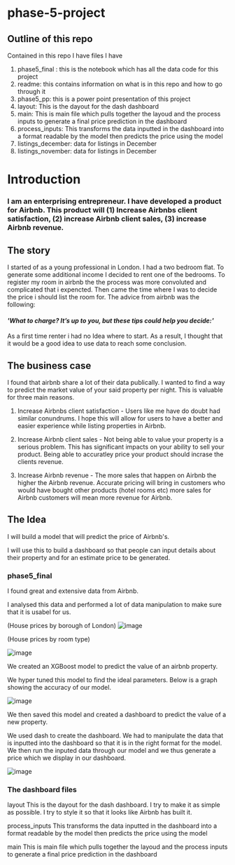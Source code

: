 # phase-5-project

## Outline of this repo
Contained in this repo I have  files I have
1. phase5_final : this is the notebook which has all the data code for this project
2. readme: this contains information on what is in this repo and how to go through it
3. phase5_pp: this is a power point presentation of this project
4. layout: This is the dayout for the dash dashboard
5. main: This is main file which pulls together the layoud and the process inputs to generate a final price prediction in the dashboard
6. process_inputs: This transforms the data inputted in the dashboard into a format readable by the model then predicts the price using the model
7. listings_december: data for listings in December
8. listings_november: data for listings in December

# Introduction

### I am an enterprising entrepreneur. I have developed a product for Airbnb. This product will (1) Increase Airbnbs client satisfaction, (2) increase Airbnb client sales, (3) increase Airbnb revenue.  

## The story
I started of as a young professional in London. I had a two bedroom flat. To generate some additional income I decided to rent one of the bedrooms. To register my room in airbnb the the process was more convoluted and complicated that i expencted. Then came the time where I was to decide the price i should list the room for. The advice from airbnb was the following:


#### *'What to charge? It’s up to you, but these tips could help you decide:'*

As a first time renter i had no Idea where to start. As a result, I thought that it would be a good idea to use data to reach some conclusion. 


## The business case
I found that airbnb share a lot of their data publically. I wanted to find a way to predict the market value of your said property per night. This is valuable for three main reasons. 

1. Increase Airbnbs client satisfaction - Users like me have do doubt had similar conundrums. I hope this will allow for users to have a better and easier experience while listing properties in Airbnb. 

2. Increase Airbnb client sales - Not being able to value your property is a serious problem. This has significant impacts on your ability to sell your product. Being able to accuratley price your product should incrase the clients revenue.

3. Increase Airbnb revenue - The more sales that happen on Airbnb the higher the Airbnb revenue. Accurate pricing will bring in customers who would have bought other products (hotel rooms etc) more sales for Airbnb customers will mean more revenue for Airbnb. 


## The Idea

I will build a model that will predict the price of Airbnb's. 

I will use this to build a dashboard so that people can input details about their property and for an estimate price to be generated.


### phase5_final
I found great and extensive data from Airbnb. 

I analysed this data and performed a lot of data manipulation to make sure that it is usabel for us. 

(House prices by borough of London)
![image](https://user-images.githubusercontent.com/59200380/150589901-2a732ebf-68a2-460b-8a6a-4fd6b2640199.png)



(House prices by room type)

![image](https://user-images.githubusercontent.com/59200380/150589911-be22d889-11b0-4932-9f85-7261dbad6b93.png)


We created an XGBoost model to predict the value of an airbnb property. 

We hyper tuned this model to find the ideal parameters. Below is a graph showing the accuracy of our model.

![image](https://user-images.githubusercontent.com/59200380/150589763-1ab74ce6-049f-4ab5-a431-c6f4f656f264.png)


We then saved this model and created a dashboard to predict the value of a new property. 

We used dash to create the dashboard. We had to manipulate the data that is inputted into the dashboard so that it is in the right format for the model. We then run the inputed data through our model and we thus generate a price which we display in our dashboard.

![image](https://user-images.githubusercontent.com/59200380/150589875-4d3be762-2957-4699-80f1-fd752b1f150b.png)


### The dashboard files

layout
This is the dayout for the dash dashboard. I try to make it as simple as possible. I try to style it so that it looks like Airbnb has built it.

process_inputs
This transforms the data inputted in the dashboard into a format readable by the model then predicts the price using the model

main
This is main file which pulls together the layoud and the process inputs to generate a final price prediction in the dashboard


